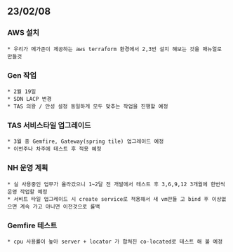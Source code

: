 ## 23/02/08

### AWS 설치
```
* 우리가 메가존이 제공하는 aws terraform 환경에서 2,3번 설치 해보는 것을 매뉴얼로 만들것
```

### Gen 작업
```
* 2월 19일
* SDN LACP 변경
* TAS 의왕 / 안성 설정 동일하게 모두 맞추는 작업을 진행할 예정
```

### TAS 서비스타일 업그레이드
```
* 3월 중 Gemfire, Gateway(spring tile) 업그레이드 예정
* 이번주나 차주에 테스트 후 적용 예정
```

### NH 운영 계획
```
* 실 사용중인 업무가 올라갔으니 1~2달 전 개발에서 테스트 후 3,6,9,12 3개월에 한번씩 운영 작업할 예정
* 서비트 타일 업그레이드 시 create service로 적용해서 새 vm만들 고 bind 후 이상없으면 계속 가고 아니면 이전것으로 롤백
```

### Gemfire 테스트
```
* cpu 사용률이 높아 server + locator 가 합쳐진 co-located로 테스트 해 볼 예정
```
